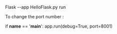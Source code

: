 Flask --app HelloFlask.py run

To change the port number :

if __name__ == '__main__':
    app.run(debug=True, port=8001)


